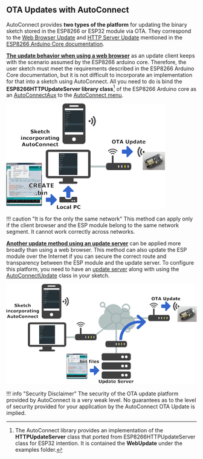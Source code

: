 ## OTA Updates with AutoConnect

AutoConnect provides **two types of the platform** for updating the binary sketch stored in the ESP8266 or ESP32 module via OTA. They correspond to the [Web Browser Update](https://arduino-esp8266.readthedocs.io/en/latest/ota_updates/readme.html) and [HTTP Server Update](https://arduino-esp8266.readthedocs.io/en/latest/ota_updates/readme.html#http-server) mentioned in the [ESP8266 Arduino Core documentation](https://arduino-esp8266.readthedocs.io/en/latest/ota_updates/readme.html#ota-updates).

[**The update behavior when using a web browser**](otabrowser.md) as an update client keeps with the scenario assumed by the ESP8266 arduino core. Therefore, the user sketch must meet the requirements described in the ESP8266 Arduino Core documentation, but it is not difficult to incorporate an implementation for that into a sketch using AutoConnect. All you need to do is bind the **ESP8266HTTPUpdateServer library class**[^1] of the ESP8266 Arduino core as an [AutoConnectAux](acintro.md) to the [AutoConnect menu](menu.md).

[^1]: The AutoConnect library provides an implementation of the **HTTPUpdateServer** class that ported from ESP8266HTTPUpdateServer class for ESP32 intention. It is contained the **WebUpdate** under the examples folder.

<img src="images/webupdatemodel.png" width="420" />

!!! caution "It is for the only the same network"
    This method can apply only if the client browser and the ESP module belong to the same network segment. It cannot work correctly across networks.

[**Another update method using an update server**](otaserver.md) can be applied more broadly than using a web browser. This method can also update the ESP module over the Internet if you can secure the correct route and transparency between the ESP module and the update server. To configure this platform, you need to have an [update server](otaserver.md#update-server-for-the-autoconnectupdate-class) along with using the [AutoConnectUpdate](apiupdate.md) class in your sketch.

<img src="images/updatemodel.png" width="540" />

!!! info "Security Disclaimer"
    The security of the OTA update platform provided by AutoConnect is a very weak level. No guarantees as to the level of security provided for your application by the AutoConnect OTA Update is implied.
